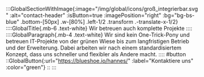 :::GlobalSectionWithImage{:image="/img/global/icons/groß_integrierbar.svg" :alt="contact-header" :isButton=true :imagePosition="right" :bg="bg-bs-blue" .bottom-[50px] .w-[80%] .left-1/2 .transform .-translate-x-1/2}
  ::::GlobalTitle{.mb-6 .text-white}
  Wir betreuen auch komplette Projekte
  ::::
  ::::GlobalParagraph{.mb-4 .text-white}
  Wir sind kein One-Trick-Pony und betreuen IT-Projekte von der grünen Wiese bis zum langfristigen Betrieb und der Erweiterung. Dabei arbeiten wir nach einem standardisiertem Konzept, dass uns schneller und flexibler als Andere macht.
  ::::
#button
  ::GlobalButton{:url="https://blueshoe.io/hannes/" :label="Kontaktiere uns" :color="green"}
  ::
:::